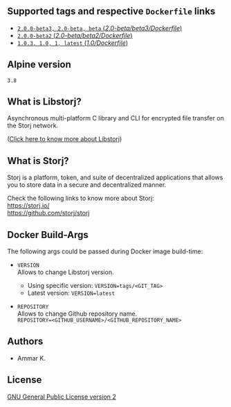 ## Supported tags and respective `Dockerfile` links

* [`2.0.0-beta3, 2.0-beta, beta` (*2.0-beta/beta3/Dockerfile*)](https://github.com/akai-z/docker-alpine-libstorj/blob/master/2.0-beta/beta3/Dockerfile)
* [`2.0.0-beta2` (*2.0-beta/beta2/Dockerfile*)](https://github.com/akai-z/docker-alpine-libstorj/blob/master/2.0-beta/beta2/Dockerfile)
* [`1.0.3, 1.0, 1, latest` (*1.0/Dockerfile*)](https://github.com/akai-z/docker-alpine-libstorj/blob/master/1.0/Dockerfile)

## Alpine version

`3.8`

## What is Libstorj?

Asynchronous multi-platform C library and CLI for encrypted file transfer on the Storj network.

([Click here to know more about Libstorj](https://github.com/storj/libstorj))

## What is Storj?

Storj is a platform, token, and suite of decentralized applications that allows you to store data in a secure and decentralized manner.

Check the following links to know more about Storj:  
https://storj.io/  
https://github.com/storj/storj

## Docker Build-Args

The following args could be passed during Docker image build-time:

* `VERSION`  
Allows to change Libstorj version.
  - Using specific version: `VERSION=tags/<GIT_TAG>`
  - Latest version: `VERSION=latest`

* `REPOSITORY`  
Allows to change Github repository name.  
`REPOSITORY=<GITHUB_USERNAME>/<GITHUB_REPOSITORY_NAME>`

## Authors

* Ammar K.

## License

[GNU General Public License version 2](https://github.com/akai-z/docker-alpine-libstorj/blob/master/LICENSE)
